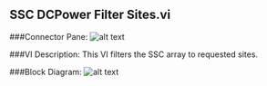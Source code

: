 ## **SSC DCPower Filter Sites.vi**
###Connector Pane:
![alt text](/Instrument%20Control/DCPower/TSM/SSC%20DCPower%20Filter%20Sites.vic.png "SSC DCPower Filter Sites.vi connector pane")

###VI Description:
This VI filters the SSC array to requested sites.

###Block Diagram:
![alt text](/Instrument%20Control/DCPower/TSM/SSC%20DCPower%20Filter%20Sites.vid.png "SSC DCPower Filter Sites.vi block diagram")
